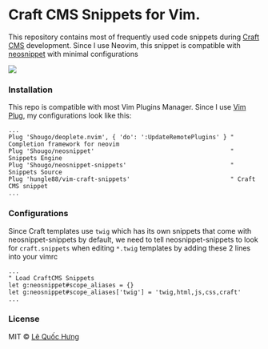 # Craft CMS Snippets for Vim.
This repository contains most of frequently used code snippets during [Craft CMS](https://craftcms.com/) development. 
Since I use Neovim, this snippet is compatible with [neosnippet](https://github.com/Shougo/neosnippet.vim) with minimal configurations

![](https://d17oy1vhnax1f7.cloudfront.net/items/262f1Y2v2L1I08270a10/craftcmssnippets.gif?v=d86b2ed5)

### Installation

This repo is compatible with most Vim Plugins Manager. Since I use [Vim Plug](https://github.com/junegunn/vim-plug), my configurations look like this:

```
...
Plug 'Shougo/deoplete.nvim', { 'do': ':UpdateRemotePlugins' } " Completion framework for neovim
Plug 'Shougo/neosnippet'                                      " Snippets Engine
Plug 'Shougo/neosnippet-snippets'                             " Snippets Source
Plug 'hungle88/vim-craft-snippets'                            " Craft CMS snippet
...
```

### Configurations
Since Craft templates use `twig` which has its own snippets that come with neosnippet-snippets by default, we need to
tell neosnippet-snippets to look for `craft.snippets` when editing `*.twig` templates by adding these 2 lines
into your vimrc

```
...
" Load CraftCMS Snippets
let g:neosnippet#scope_aliases = {}
let g:neosnippet#scope_aliases['twig'] = 'twig,html,js,css,craft'
...
```

### License

MIT &copy; [Lê Quốc Hưng](https://github.com/hungle88)
